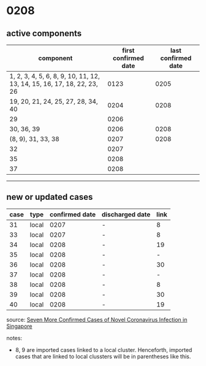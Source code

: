 # 0208

## active components

| component | first confirmed date | last confirmed date |
| - | - | - |
| 1, 2, 3, 4, 5, 6, 8, 9, 10, 11, 12, 13, 14, 15, 16, 17, 18, 22, 23, 26 | 0123 | 0205 |
| 19, 20, 21, 24, 25, 27, 28, 34, 40 | 0204 | 0208 |
| 29 | 0206 | |
| 30, 36, 39 | 0206 | 0208 |
| (8, 9), 31, 33, 38 | 0207 | 0208 |
| 32 | 0207 | |
| 35 | 0208 | |
| 37 | 0208 | |

---

## new or updated cases

| case | type | confirmed date | discharged date | link
| - | - | - | - | - |
| 31 | local | 0207 | - | 8 |
| 33 | local | 0207 | - | 8 |
| 34 | local | 0208 | - | 19 |
| 35 | local | 0208 | - | - |
| 36 | local | 0208 | - | 30 |
| 37 | local | 0208 | - | - |
| 38 | local | 0208 | - | 8 |
| 39 | local | 0208 | - | 30 |
| 40 | local | 0208 | - | 19 |

source: [Seven More Confirmed Cases of Novel Coronavirus Infection in Singapore](https://www.moh.gov.sg/news-highlights/details/seven-more-confirmed-cases-of-novel-coronavirus-infection-in-singapore)

notes:
- 8, 9 are imported cases linked to a local cluster. Henceforth, imported cases that are linked to local clussters will be in parentheses like this. 
